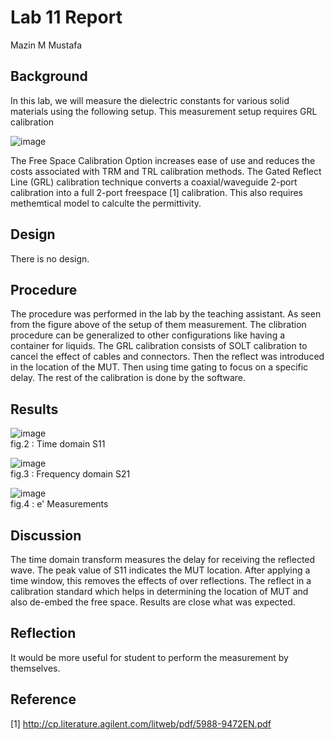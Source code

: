 

# Lab 11 Report
Mazin M Mustafa 

## Background

In this lab, we will measure the dielectric constants for various solid materials using the following setup. This measurement setup requires GRL calibration

![image](https://github.com/CourseReps/ECEN452-Spring2016/blob/master/Students/Mazin-M-Mustafa/Lab11/Setup.png) <br>

The Free Space Calibration Option increases ease of use and reduces the costs associated with TRM and TRL calibration methods. The Gated Reflect Line (GRL) calibration technique converts a coaxial/waveguide 2-port calibration into a full 2-port freespace [1] calibration. This also requires methemtical model to calculte the permittivity.

## Design

There is no design.

## Procedure

The procedure was performed in the lab by the teaching assistant. As seen from the figure above of the setup of them measurement. The clibration procedure can be generalized to other configurations like having a container for liquids. The GRL calibration consists of SOLT calibration to cancel the effect of cables and connectors. Then the reflect was introduced in the location of the MUT. Then using time gating to focus on a specific delay. The rest of the calibration is done by the software.

## Results

![image](https://github.com/CourseReps/ECEN452-Spring2016/blob/master/Students/Mazin-M-Mustafa/Lab11/Time%20Domain%20S11.png) <br>
fig.2 : Time domain S11

![image](https://github.com/CourseReps/ECEN452-Spring2016/blob/master/Students/Mazin-M-Mustafa/Lab11/Frequency%20Domain%20S21.png) <br>
fig.3 : Frequency domain S21

![image](https://github.com/CourseReps/ECEN452-Spring2016/blob/master/Students/Mazin-M-Mustafa/Lab11/e_prime.png) <br>
fig.4 : e' Measurements 

## Discussion

The time domain transform measures the delay for receiving the reflected wave. The peak value of S11 indicates the MUT location. After applying a time window, this removes the effects of over reflections. The reflect in a calibration standard which helps in determining the location of MUT and also de-embed the free space. Results are close what was expected. 

## Reflection

It would be more useful for student to perform the measurement by themselves.

## Reference

[1] http://cp.literature.agilent.com/litweb/pdf/5988-9472EN.pdf 



